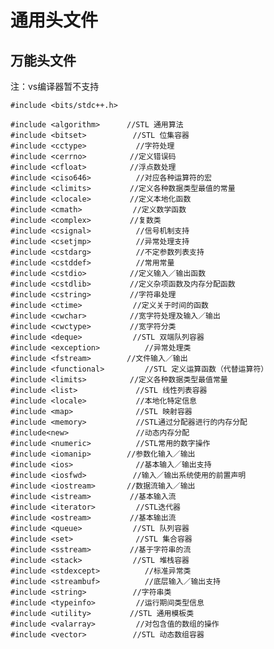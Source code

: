 # 通用头文件
## 万能头文件
注：vs编译器暂不支持
```
#include <bits/stdc++.h>
```
	#include <algorithm>　　　	//STL 通用算法
	#include <bitset>　　　　　	//STL 位集容器
	#include <cctype>         	//字符处理
	#include <cerrno> 　　　　 	//定义错误码
	#include <cfloat>　　　　 	//浮点数处理
	#include <ciso646>         	//对应各种运算符的宏
	#include <climits> 　　　　	//定义各种数据类型最值的常量
	#include <clocale> 　　　　	//定义本地化函数
	#include <cmath> 　　　　　	//定义数学函数
	#include <complex>　　　　 	//复数类
	#include <csignal>         	//信号机制支持
	#include <csetjmp>         	//异常处理支持
	#include <cstdarg>         	//不定参数列表支持
	#include <cstddef>         	//常用常量
	#include <cstdio> 　　　　 	//定义输入／输出函数
	#include <cstdlib> 　　　　	//定义杂项函数及内存分配函数
	#include <cstring> 　　　　	//字符串处理
	#include <ctime> 　　　　　	//定义关于时间的函数
	#include <cwchar> 　　　　 	//宽字符处理及输入／输出
	#include <cwctype> 　　　　	//宽字符分类
	#include <deque>　　　　　 	//STL 双端队列容器
	#include <exception>　　　 	//异常处理类
	#include <fstream> 　　　 	//文件输入／输出
	#include <functional>　　　	//STL 定义运算函数（代替运算符）
	#include <limits> 　　　　 	//定义各种数据类型最值常量
	#include <list>　　　　　　	//STL 线性列表容器
	#include <locale>         	//本地化特定信息
	#include <map>　　　　　　 	//STL 映射容器
	#include <memory>         	//STL通过分配器进行的内存分配
	#include<new>            	//动态内存分配
	#include <numeric>         	//STL常用的数字操作
	#include <iomanip> 　　　 	//参数化输入／输出
	#include <ios>　　　　　　 	//基本输入／输出支持
	#include <iosfwd>　　　　　	//输入／输出系统使用的前置声明
	#include <iostream> 　　　	//数据流输入／输出
	#include <istream>　　　　 	//基本输入流
	#include <iterator>        	//STL迭代器
	#include <ostream>　　　　 	//基本输出流
	#include <queue>　　　　　 	//STL 队列容器
	#include <set>　　　　　　 	//STL 集合容器
	#include <sstream>　　　　 	//基于字符串的流
	#include <stack>　　　　　 	//STL 堆栈容器
	#include <stdexcept>　　　 	//标准异常类
	#include <streambuf>　　　 	//底层输入／输出支持
	#include <string>　　　　　	//字符串类
	#include <typeinfo>        	//运行期间类型信息
	#include <utility>　　　　 	//STL 通用模板类
	#include <valarray>       	//对包含值的数组的操作
	#include <vector>　　　　　	//STL 动态数组容器

